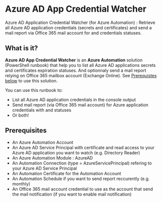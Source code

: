 # Azure AD App Credential Watcher

Azure AD Application Credential Watcher (for Azure Automation) : Retrieve all Azure AD application credentials (secrets and certificates) and send a mail report via Office 365 mail account for <expire soon> and <expired> credentials statuses.

## What is it?

**Azure AD App Credential Watcher** is an **Azure Automation** solution (PowerShell runbook) that help you to list all Azure AD applications secrets and certificates expiration statuses. And optionnaly send a mail report relying on Office 365 mailbox account (Exchange Online). See [Prerequistes below](https://github.com/jdmsft/AzureADAppCredWatcher#prerequisites) to use this solution.

You can use this runbook to:

* List all Azure AD application credentials in the console output
* Send mail report (via Office 365 mail account) for Azure application credentials with <expire soon> and <expired> statuses
* Or both!

## Prerequisites

* An Azure Automation Account
* An Azure AD Service Principal with certificate and read access to your Azure AD application you want to watch (e.g. Directory Reader)
* An Azure Automation Module : AzureAD
* An Automation Connection (type = AzureServicePrincipal) refering to your Azure AD Service Principal
* An Automation Certificate for the Automation Account
* An Automation Schedule if you want to send report reccurently (e.g. monthly)
* An Office 365 mail account credential to use as the account that send the mail notification (if you want to enable mail notification)
